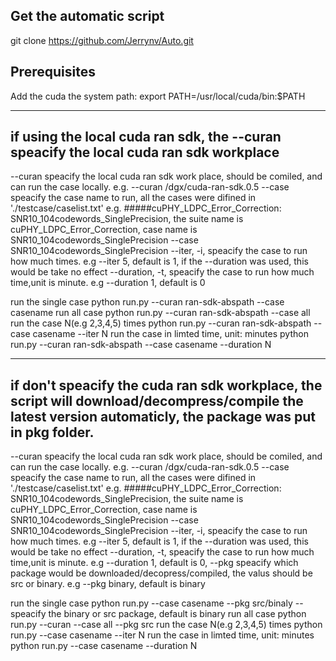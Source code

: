 ## Get the automatic script
   git clone https://github.com/Jerrynv/Auto.git

## Prerequisites
   Add the cuda the system path:
   export PATH=/usr/local/cuda/bin:$PATH

-------------------------------------------------------------------------------------------------
## if using the local cuda ran sdk, the --curan speacify the local cuda ran sdk workplace

--curan speacify the local cuda ran sdk work place, should be comiled, and can run the case locally. e.g. --curan /dgx/cuda-ran-sdk.0.5
--case  speacify the case name to run, all the cases were difined in './testcase/caselist.txt' 
    e.g. #####cuPHY_LDPC_Error_Correction: SNR10_104codewords_SinglePrecision, the suite name is cuPHY_LDPC_Error_Correction, case name is SNR10_104codewords_SinglePrecision
         --case SNR10_104codewords_SinglePrecision
--iter, -i, speacify the case to run how much times. e.g --iter 5, default is 1, if the --duration was used, this would be take no effect
--duration, -t, speacify the case to run how much time,unit is minute. e.g --duration 1, default is 0

run the single case
   python run.py --curan ran-sdk-abspath --case casename
run all case
   python run.py --curan ran-sdk-abspath --case all
run the case N(e.g 2,3,4,5) times
   python run.py --curan ran-sdk-abspath --case casename --iter N
run the case in limted time, unit: minutes
   python run.py --curan ran-sdk-abspath --case casename --duration N

-------------------------------------------------------------------------------------------------
## if don't speacify the cuda ran sdk workplace, the script will download/decompress/compile the latest version automaticly, the package was put in pkg folder.
--curan speacify the local cuda ran sdk work place, should be comiled, and can run the case locally. e.g. --curan /dgx/cuda-ran-sdk.0.5
--case  speacify the case name to run, all the cases were difined in './testcase/caselist.txt' 
    e.g. #####cuPHY_LDPC_Error_Correction: SNR10_104codewords_SinglePrecision, the suite name is cuPHY_LDPC_Error_Correction, case name is SNR10_104codewords_SinglePrecision
         --case SNR10_104codewords_SinglePrecision
--iter, -i, speacify the case to run how much times. e.g --iter 5, default is 1, if the --duration was used, this would be take no effect
--duration, -t, speacify the case to run how much time,unit is minute. e.g --duration 1, default is 0, 
--pkg speacify which package would be downloaded/decopress/compiled, the valus should be src or binary. e.g --pkg binary, default is binary

run the single case
   python run.py --case casename --pkg src/binaly --speacify the binary or src package, default is binary
run all case
   python run.py --curan --case all --pkg src
run the case N(e.g 2,3,4,5) times
   python run.py --case casename --iter N
run the case in limted time, unit: minutes
   python run.py --case casename --duration N
   
